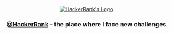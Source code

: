 <!DOCTYPE html>
<html lang="en">

<head>
    <meta charset="UTF-8">
    <meta http-equiv="X-UA-Compatible" content="IE=edge">
    <meta name="viewport" content="width=device-width, initial-scale=1.0">
</head>

<body>
    <header>
        <section class="header">
            <article class="header__logo">
                <a href="https://www.hackerrank.com/" class="header__link" target="_blank">
                    <img src="https://camo.githubusercontent.com/49e713e1463692beaff7b552eb60511454485659f6131286eeab9db84e91840a/68747470733a2f2f69302e77702e636f6d2f6772616473696e67616d65732e636f6d2f77702d636f6e74656e742f75706c6f6164732f323031362f30352f3835363737315f3636383232343035333139373834315f313934333639393030395f6f2e706e67"
                        alt="HackerRank's Logo" class="header__img">
                </a>
            </article>
            <article class="header__title">
                <h1 class="header__about" align="center">
                    <a href="https://www.hackerrank.com/" class="header__link"
                        target="_blank">@HackerRank</a> - the place where I face new challenges
                </h1>
            </article>
        </section>
    </header>
    <main>
    </main>
</body>

</html>
